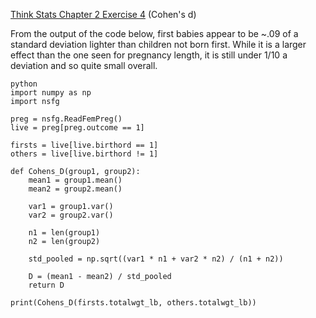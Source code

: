 [Think Stats Chapter 2 Exercise 4](http://greenteapress.com/thinkstats2/html/thinkstats2003.html#toc24) (Cohen's d)


From the output of the code below, first babies appear to be ~.09 of a standard deviation lighter than children not born first.
While it is a larger effect than the one seen for pregnancy length, it is still under 1/10 a deviation and so quite small overall.

```
python
import numpy as np
import nsfg

preg = nsfg.ReadFemPreg()
live = preg[preg.outcome == 1]

firsts = live[live.birthord == 1]
others = live[live.birthord != 1]

def Cohens_D(group1, group2):
    mean1 = group1.mean()
    mean2 = group2.mean()
    
    var1 = group1.var()
    var2 = group2.var()
    
    n1 = len(group1)
    n2 = len(group2)
    
    std_pooled = np.sqrt((var1 * n1 + var2 * n2) / (n1 + n2))
    
    D = (mean1 - mean2) / std_pooled
    return D

print(Cohens_D(firsts.totalwgt_lb, others.totalwgt_lb))
```
